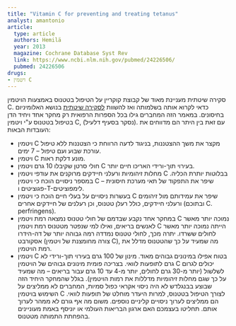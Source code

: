 ```yaml
---
title: "Vitamin C for preventing and treating tetanus"
analyst: amantonio
article:
  type: article
  authors: Hemilä
  year: 2013
  magazine: Cochrane Database Syst Rev
  link: https://www.ncbi.nlm.nih.gov/pubmed/24226506/
  pubmed: 24226506
drugs:
- ויטמין C
---
```


סקירה שיטתית מעניינת מאוד של קבוצת קוקריין על הטיפול בטטנוס באמצעות הויטמין C. כדאי לקרוא אותה בשלמותה ואז להשוות [לסקירה שיטתית](https://www.ncbi.nlm.nih.gov/pubmed/14871632) בנושא האלומיניום בחיסונים.
במאמר הזה המחברים גילו בכל הספרות הרפואית רק מחקר אחד ויחיד הדן בטיפול בטטנוס ע"י ויטמין C, (נסקר בסעיף דלעיל).
עם זאת בין היתר הם מדווחים את העובדות הבאות:
- ויטמין C מקצר את משך ההצטננות, בניגוד לדעה הרווחת כי הצטננות ללא טיפול עורכת שבוע ועם טיפול – 7 ימים.
- ויטמין C מונע דלקת ראות.
- חולי סרטן שקיבלו 10 גרם ויטמין C בעירוי תוך-ורידי האריכו חיים יותר.
- מחלות זיהומיות ורעלני חיידקים מרוקנים את עודפי ויטמין C בבלוטות יותרת הכליה. במספר ניסויים הוכח כי ויטמין C שיפר את התפקוד של תאי מערכת חיסונית – פגוציטים ו-T-לימפוציטים.
- בעשרות ניסויים על בעלי חיים הוכח כי ויטמין C שיפר את עמידותם מול זיהומים ורעלני חיידקים, כולל רעלן טטנוס, וכן רעלנים של חיידקים אחרים (ובתוכם C. perfringens).
-	במחקר אחד נקבע שבדמם של חולי טטנוס נמצאה רמת ויטמין C נמוכה יותר מאשר לאנשים בריאים, ואילו למי שנפטר מטטנוס רמת ויטמין C הייתה נמוכה יותר מאשר לחולים ששרדו. יתרה מכך, לחולי טטנוס נמדדה רמה גבוהה יותר של דה-הידרו אסקורבט (צורה מחומצנת של ויטמין C), מה שמעיד על כך שהטטנוס מדלל את רמת הויטמין.
- ויטמין C בטוח אפילו במינונים גבוהים מאוד. מינון של 100 גרם בעירוי תוך-ורידי לא גרם לתופעות לוואי. בצריכה פומית מינונים גבוהים של הויטמין C יכולים לגרום לשלשול (יותר מ-30 גרם לחולים, יותר מ-4 עד 10 גרם עבור בריאים – מה שמעיד על כך שגם מחלות זיהומיות מדללות את רמות הויטמין).
בגלל שהמחקר היחיד הזה שבוצע בבנגלדש לא היה ניסוי אקראי כפול סמיות, המחברים לא ממליצים על השימוש בויטמין C לצורך הטיפול בטטנוס, למרות היעדר מוחלט של תופעות לוואי. הם ממליצים לערוך ניסויים קליניים נוספים.
משום מה אף גורם לא ממהר לערוך אותם. תחליטו בעצמכם האם ארגון הבריאות העולמי או יוניסף באמת מעוניינים בהפחתת התמותה מטטנוס.

